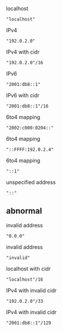 localhost

```vcl
"localhost"
```

IPv4

```vcl
"192.0.2.0"
```

IPv4 with cidr

```vcl
"192.0.2.0"/16
```

IPv6

```vcl
"2001:db8::1"
```

IPv6 with cidr

```vcl
"2001:db8::1"/16
```

6to4 mapping

```vcl
"2002:c000:0204::"
```

6to4 mapping

```vcl
"::FFFF:192.0.2.4"
```

6to4 mapping

```vcl
"::1"
```

unspecified address

```vcl
"::"
```

## abnormal

invalid address

```vcl
"0.0.0"
```

invalid address

```vcl
"invalid"
```

localhost with cidr

```vcl
"localhost"/16
```

IPv4 with invalid cidr

```vcl
"192.0.2.0"/33
```

IPv4 with invalid cidr

```vcl
"2001:db8::1"/129
```
